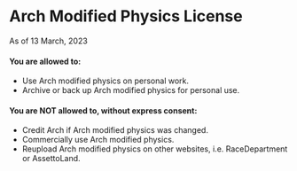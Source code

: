 # Arch Modified Physics License
As of 13 March, 2023
#### You are allowed to:
* Use Arch modified physics on personal work.
* Archive or back up Arch modified physics for personal use.
#### You are NOT allowed to, without express consent:
* Credit Arch if Arch modified physics was changed.
* Commercially use Arch modified physics.
* Reupload Arch modified physics on other websites, i.e. RaceDepartment or AssettoLand.